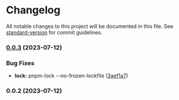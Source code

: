 # Changelog

All notable changes to this project will be documented in this file. See [standard-version](https://github.com/conventional-changelog/standard-version) for commit guidelines.

### [0.0.3](https://github.com/builderhub-platform/builderhub/compare/v0.0.2...v0.0.3) (2023-07-12)


### Bug Fixes

* **lock:** pnpm-lock --no-frozen-lockfile ([3aef1a7](https://github.com/builderhub-platform/builderhub/commit/3aef1a76255e6a1a835e698494dc30bfa8a9658c))

### 0.0.2 (2023-07-12)
